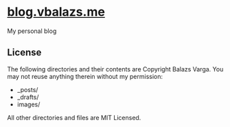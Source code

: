 [blog.vbalazs.me](http://blog.vbalazs.me)
=================

My personal blog

## License

The following directories and their contents are Copyright Balazs Varga.
You may not reuse anything therein without my permission:

* _posts/
* _drafts/
* images/

All other directories and files are MIT Licensed.
